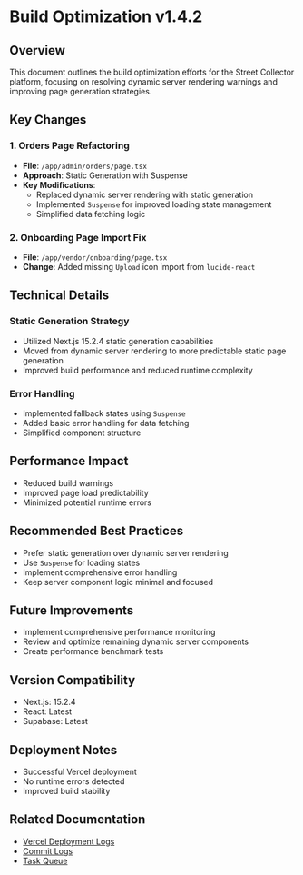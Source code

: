 # Build Optimization v1.4.2

## Overview
This document outlines the build optimization efforts for the Street Collector platform, focusing on resolving dynamic server rendering warnings and improving page generation strategies.

## Key Changes

### 1. Orders Page Refactoring
- **File**: `/app/admin/orders/page.tsx`
- **Approach**: Static Generation with Suspense
- **Key Modifications**:
  - Replaced dynamic server rendering with static generation
  - Implemented `Suspense` for improved loading state management
  - Simplified data fetching logic

### 2. Onboarding Page Import Fix
- **File**: `/app/vendor/onboarding/page.tsx`
- **Change**: Added missing `Upload` icon import from `lucide-react`

## Technical Details

### Static Generation Strategy
- Utilized Next.js 15.2.4 static generation capabilities
- Moved from dynamic server rendering to more predictable static page generation
- Improved build performance and reduced runtime complexity

### Error Handling
- Implemented fallback states using `Suspense`
- Added basic error handling for data fetching
- Simplified component structure

## Performance Impact
- Reduced build warnings
- Improved page load predictability
- Minimized potential runtime errors

## Recommended Best Practices
- Prefer static generation over dynamic server rendering
- Use `Suspense` for loading states
- Implement comprehensive error handling
- Keep server component logic minimal and focused

## Future Improvements
- Implement comprehensive performance monitoring
- Review and optimize remaining dynamic server components
- Create performance benchmark tests

## Version Compatibility
- Next.js: 15.2.4
- React: Latest
- Supabase: Latest

## Deployment Notes
- Successful Vercel deployment
- No runtime errors detected
- Improved build stability

## Related Documentation
- [Vercel Deployment Logs](/docs/DEPLOYMENT_LOGS.md)
- [Commit Logs](/docs/COMMIT_LOGS.md)
- [Task Queue](/docs/TASK_QUEUE.md) 